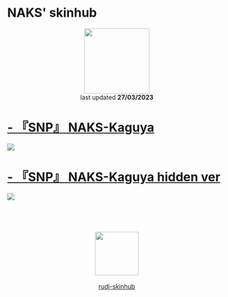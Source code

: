 # NAKS' skinhub
<p align="center">
<a href="https://osu.ppy.sh/users/8968500">
  <img src="https://a.ppy.sh/8968500"  
       width="150"
       height="150"></a>
<br>
last updated <b>27/03/2023</b>
</p>

# [- 『SNP』 NAKS-Kaguya](https://github.com/ryancranie/skinhub/raw/tyfh/player/naks/-%20%E3%80%8ESNP%E3%80%8F%20NAKS-Kaguya.osk)
[![](https://i.imgur.com/ySflrsN.png)](https://github.com/ryancranie/skinhub/raw/tyfh/player/naks/-%20%E3%80%8ESNP%E3%80%8F%20NAKS-Kaguya.osk)

# [- 『SNP』 NAKS-Kaguya hidden ver](https://github.com/ryancranie/skinhub/raw/tyfh/player/naks/-%20%E3%80%8ESNP%E3%80%8F%20NAKS-Kaguya%20hidden%20ver.osk)
[![](https://i.imgur.com/xIMmSBO.png)](https://github.com/ryancranie/skinhub/raw/tyfh/player/naks/-%20%E3%80%8ESNP%E3%80%8F%20NAKS-Kaguya%20hidden%20ver.osk)

#
<p align="center">
  <br></br>
  <a href="https://twitter.com/just_naks">
  <img src="https://i.imgur.com/PUQ5uWf.png" 
       width="100" 
       height="100"></a>
  <br></br>
  <a href="README.md">rudj-skinhub</a>
 </p>

